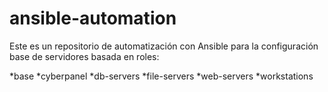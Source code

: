 # ansible-automation

Este es un repositorio de automatización con Ansible para la configuración base de servidores basada en roles:

*base
*cyberpanel
*db-servers
*file-servers
*web-servers
*workstations

